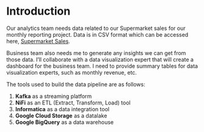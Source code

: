 # Introduction
Our analytics team needs data related to our Supermarket sales for our monthly reporting project. Data is in CSV format which can be accessed here, [Supermarket Sales](https://www.kaggle.com/datasets/aungpyaeap/supermarket-sales). 

Business team also needs me to generate any insights we can get from those data. I’ll collaborate with a data visualization expert that will create a dashboard for the business team. I need to provide summary tables for data visualization experts, such as monthly revenue, etc.

The tools used to build the data pipeline are as follows:

1. **Kafka** as a streaming platform
2. **NiFi** as an ETL (Extract, Transform, Load) tool
3. **Informatica** as a data integration tool
4. **Google Cloud Storage** as a datalake
5. **Google BigQuery** as a data warehouse

